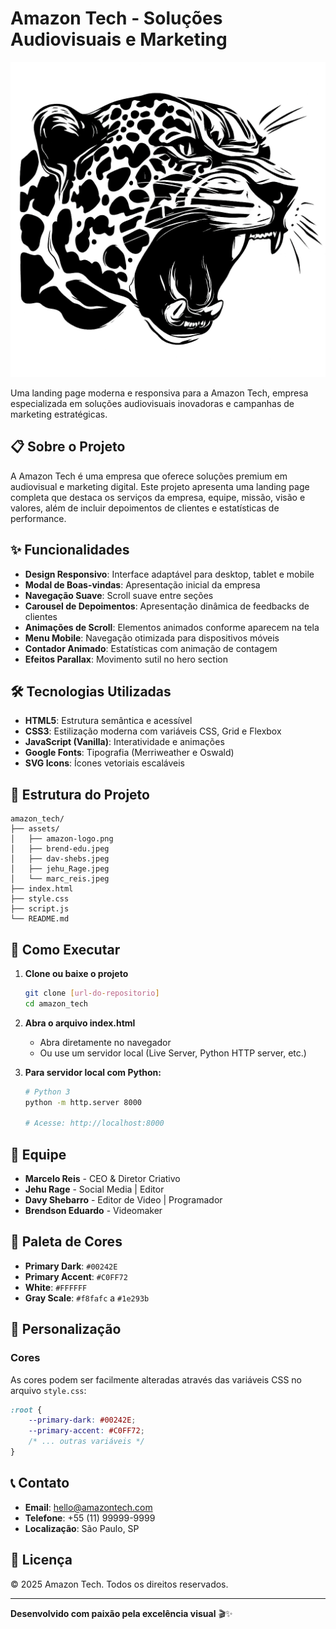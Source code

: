 # Amazon Tech - Soluções Audiovisuais e Marketing

![Amazon Tech Logo](./assets/amazon-logo.png)

Uma landing page moderna e responsiva para a Amazon Tech, empresa especializada em soluções audiovisuais inovadoras e campanhas de marketing estratégicas.

## 📋 Sobre o Projeto

A Amazon Tech é uma empresa que oferece soluções premium em audiovisual e marketing digital. Este projeto apresenta uma landing page completa que destaca os serviços da empresa, equipe, missão, visão e valores, além de incluir depoimentos de clientes e estatísticas de performance.

## ✨ Funcionalidades

- **Design Responsivo**: Interface adaptável para desktop, tablet e mobile
- **Modal de Boas-vindas**: Apresentação inicial da empresa
- **Navegação Suave**: Scroll suave entre seções
- **Carousel de Depoimentos**: Apresentação dinâmica de feedbacks de clientes
- **Animações de Scroll**: Elementos animados conforme aparecem na tela
- **Menu Mobile**: Navegação otimizada para dispositivos móveis
- **Contador Animado**: Estatísticas com animação de contagem
- **Efeitos Parallax**: Movimento sutil no hero section

## 🛠️ Tecnologias Utilizadas

- **HTML5**: Estrutura semântica e acessível
- **CSS3**: Estilização moderna com variáveis CSS, Grid e Flexbox
- **JavaScript (Vanilla)**: Interatividade e animações
- **Google Fonts**: Tipografia (Merriweather e Oswald)
- **SVG Icons**: Ícones vetoriais escaláveis

## 📁 Estrutura do Projeto

```
amazon_tech/
├── assets/
│   ├── amazon-logo.png
│   ├── brend-edu.jpeg
│   ├── dav-shebs.jpeg
│   ├── jehu_Rage.jpeg
│   └── marc_reis.jpeg
├── index.html
├── style.css
├── script.js
└── README.md
```

## 🚀 Como Executar

1. **Clone ou baixe o projeto**
   ```bash
   git clone [url-do-repositorio]
   cd amazon_tech
   ```

2. **Abra o arquivo index.html**
   - Abra diretamente no navegador
   - Ou use um servidor local (Live Server, Python HTTP server, etc.)

3. **Para servidor local com Python:**
   ```bash
   # Python 3
   python -m http.server 8000
   
   # Acesse: http://localhost:8000
   ```

## 🎯 Equipe

- **Marcelo Reis** - CEO & Diretor Criativo
- **Jehu Rage** - Social Media | Editor
- **Davy Shebarro** - Editor de Video | Programador
- **Brendson Eduardo** - Videomaker

## 🎨 Paleta de Cores

- **Primary Dark**: `#00242E`
- **Primary Accent**: `#C0FF72`
- **White**: `#FFFFFF`
- **Gray Scale**: `#f8fafc` a `#1e293b`

## 🔧 Personalização

### Cores
As cores podem ser facilmente alteradas através das variáveis CSS no arquivo `style.css`:

```css
:root {
    --primary-dark: #00242E;
    --primary-accent: #C0FF72;
    /* ... outras variáveis */
}
```

## 📞 Contato

- **Email**: hello@amazontech.com
- **Telefone**: +55 (11) 99999-9999
- **Localização**: São Paulo, SP

## 📄 Licença

© 2025 Amazon Tech. Todos os direitos reservados.

---

**Desenvolvido com paixão pela excelência visual** 🎬✨
